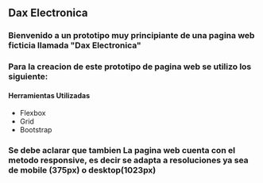 ## Dax Electronica

### Bienvenido a un prototipo muy principiante de una pagina web ficticia llamada "Dax Electronica"

### Para la creacion de este prototipo de pagina web se utilizo los siguiente:



#### Herramientas Utilizadas

- Flexbox
- Grid
- Bootstrap

### Se debe aclarar que tambien La pagina web cuenta con el metodo responsive, es decir se adapta a resoluciones ya sea de mobile (375px) o desktop(1023px)